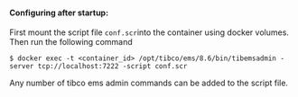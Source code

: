 #### Configuring after startup:

First mount  the script file `conf.scr`into the container using docker volumes. Then run the following command 

```shell
$ docker exec -t <container_id> /opt/tibco/ems/8.6/bin/tibemsadmin -server tcp://localhost:7222 -script conf.scr
```

Any number of tibco ems admin commands can be added to the script file.